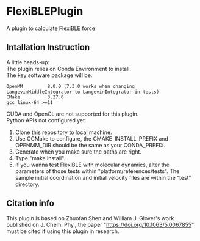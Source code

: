 # FlexiBLEPlugin
A plugin to calculate FlexiBLE force

## Intallation Instruction
A little heads-up:  
The plugin relies on Conda Environment to install.  
The key software package will be:  

    OpenMM         8.0.0 (7.3.0 works when changing LangevinMiddleIntegrator to LangevinIntegrator in tests) 
    CMake          3.27.6  
    gcc_linux-64 >=11  

CUDA and OpenCL are not supported for this plugin.  
Python APIs not configured yet. 

1. Clone this repository to local machine. 
2. Use CCMake to configure, the CMAKE_INSTALL_PREFIX and OPENMM_DIR should be the same as your CONDA_PREFIX.
3. Generate when you make sure the paths are right.
4. Type "make install". 
5. If you wanna test FlexiBLE with molecular dynamics, alter the parameters of those tests within "platform/references/tests". The sample initial coordination and initial velocity files are within the "test" directory. 

## Citation info
This plugin is based on Zhuofan Shen and William J. Glover's work published on J. Chem. Phy., the paper "https://doi.org/10.1063/5.0067855" must be cited if using this plugin in research. 



